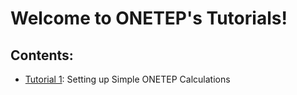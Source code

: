 # Welcome to ONETEP's Tutorials!

<!-- For full documentation visit [mkdocs.org](https://www.mkdocs.org). -->

## Contents:

- [Tutorial 1](tutorials/tutorial_1/tutorial_1.md): Setting up Simple ONETEP Calculations

<!-- * `mkdocs new [dir-name]` - Create a new project. -->
<!-- * `mkdocs serve` - Start the live-reloading docs server. -->
<!-- * `mkdocs build` - Build the documentation site. -->
<!-- * `mkdocs -h` - Print help message and exit. -->

<!-- ## Project layout -->
<!--  -->
<!--     mkdocs.yml    # The configuration file. -->
<!--     docs -->
<!--         index.md  # The documentation homepage. -->
<!--         ...       # Other markdown pages, images and other files. -->
